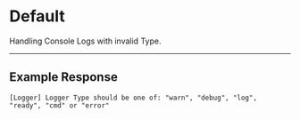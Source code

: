 # Default
Handling Console Logs with invalid Type.

---

## Example Response
```terminal
[Logger] Logger Type should be one of: "warn", "debug", "log", "ready", "cmd" or "error"
```
